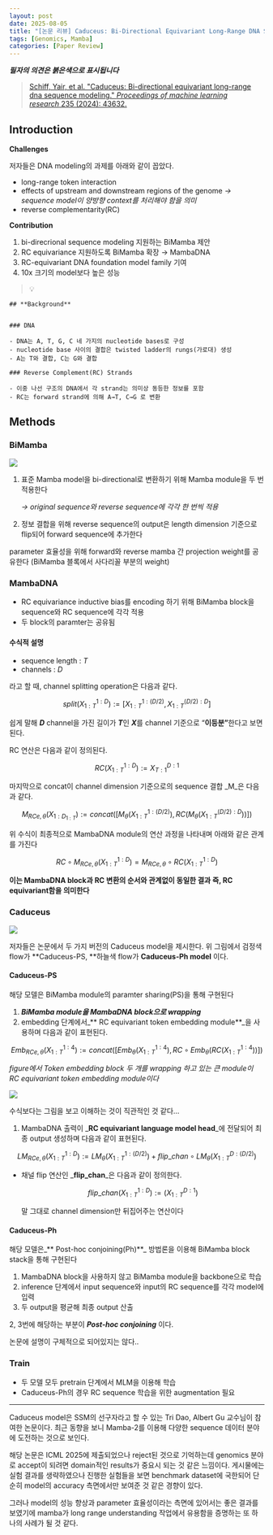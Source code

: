 ```yaml
---
layout: post
date: 2025-08-05
title: "[논문 리뷰] Caduceus: Bi-Directional Equivariant Long-Range DNA Sequence Modeling"
tags: [Genomics, Mamba]
categories: [Paper Review]
---
```


<span class="notion-red">_**필자의 의견은 붉은색으로 표시됩니다**_</span>


> [Schiff, Yair, et al. "Caduceus: Bi-directional equivariant long-range dna sequence modeling." ](https://pmc.ncbi.nlm.nih.gov/articles/PMC12189541/)[_Proceedings of machine learning research_](https://pmc.ncbi.nlm.nih.gov/articles/PMC12189541/)[ 235 (2024): 43632.](https://pmc.ncbi.nlm.nih.gov/articles/PMC12189541/)



## Introduction


**Challenges**


저자들은 DNA modeling의 과제를 아래와 같이 꼽았다.

- long-range token interaction
- effects of upstream and downstream regions of the genome 
_→ sequence model이 양방향 context를 처리해야 함을 의미_
- reverse complementarity(RC)

**Contribution**

1. bi-direcrional sequence modeling 지원하는 BiMamba 제안
1. RC equivariance 지원하도록 BiMamba 확장 → MambaDNA
1. RC-equivariant DNA foundation model family 기여
1. 10x 크기의 model보다 높은 성능

> 💡 


	## **Background**


	### DNA

	- DNA는 A, T, G, C 네 가지의 nucleotide bases로 구성
	- nucleotide base 사이의 결합은 twisted ladder의 rungs(가로대) 생성
	- A는 T와 결합, C는 G와 결합

	### Reverse Complement(RC) Strands

	- 이중 나선 구조의 DNA에서 각 strand는 의미상 동등한 정보를 포함
	- RC는 forward strand에 의해 A→T, C→G 로 변환


## Methods



### BiMamba


![](https://prod-files-secure.s3.us-west-2.amazonaws.com/542b861c-36a8-4051-84e5-8804b6728dba/2c247d59-7815-4980-99f0-8f0d21f445a7/image.png?X-Amz-Algorithm=AWS4-HMAC-SHA256&X-Amz-Content-Sha256=UNSIGNED-PAYLOAD&X-Amz-Credential=ASIAZI2LB466S7RFJEUA%2F20251003%2Fus-west-2%2Fs3%2Faws4_request&X-Amz-Date=20251003T210108Z&X-Amz-Expires=3600&X-Amz-Security-Token=IQoJb3JpZ2luX2VjELT%2F%2F%2F%2F%2F%2F%2F%2F%2F%2FwEaCXVzLXdlc3QtMiJIMEYCIQCmesdl3uSlEAKu8lNiQbP4oQ2rlakZCD4%2FfvZ2UbETggIhAIIQ656x7%2FYph4EeZchjAc%2FZ7SKLrw%2BfcMFINaJ79WxmKv8DCE0QABoMNjM3NDIzMTgzODA1IgwEDC3VMOlfpxgt3WIq3AOX%2FUz5Tdn20i3rR3pjN9bYjAnkWo5ySM3TmleQgdoRY1ugoV6nugVB7CspJK3CKIQMew2jw99flQnE%2FyGm7aVBx7bKhVzQjs06%2Fyl6W3YwyfkyeAthaBdJ8DKVITKlm8sH85KjCjRuRCt%2BUMM%2FCZZ%2F2Oy8l1lrpxpXAKaYD%2FhaHTMlN8cwSd5NsIdqldOa6oOt%2FvIO4rc44JHpbmfG2tSE1Q0o8gC3Vq8EIo%2BjOslwZOTpXAJyTHN5DZVdS9FnirMTq%2Fu3vl85PiU5W9PxrMNaOYzGYM4MS1d1m%2BNTYUa9du9vTLk0BE8eOMERxyKhr%2BzhpTgvIgpN3g6zEd0GwQExJuzmqaDKMcGQllZXVJMDjZwuMTFlkWDkWM3dgGNJDtcOeBwD0UXYWiQojlbqT5NXsr9e1t%2Fgs4iENTMHOYex2F5OLiVAyUU8Fv%2BQu9r51Rhtk69qTjxxiynyHGRpA9HnLmh6%2F3suq%2FeB5jutslq0WEQhMHjQ972dubfR2MSTN%2BiHx5wzgqVtUkarxtoBZ15uhtIx1xvQ1Hs0LCrG8fYc1%2BrqdSR1MtPAPaFVGOo8GOTfx2zUKmPmMpnLsa4HeiwOMG5mbvBs3yAXK7jZjmjwnL21TiH1PiIJPHe76jCj2oDHBjqkAZOLfbneL08n5rizPHIHqkJlwyibRohzTZto3QogPrWz3n5DmrEEfR1%2BFQ7Mq7ThGCQMqyK0Qqgky4O9LPeXFhgc9QH4ZrQk%2BL6hKXNDpBiVLRyfdC6F09eg4Y7jtcGZgmglf5qRN9YEmPVx%2B2oeO8yIIR%2Bd87vm45XkA8NR2NUqLMSP5Zkrfnroz3TYebPWqcTqqIpAHA7BKB8k8FsMp%2B6C6TWF&X-Amz-Signature=37f5cde5c9071ebfeb9ea25cf65cd80c61bdc21a6f637a471765e6ecb75b9be7&X-Amz-SignedHeaders=host&x-amz-checksum-mode=ENABLED&x-id=GetObject)

1. 표준 Mamba model을 bi-directional로 변환하기 위해 Mamba module을 두 번 적용한다

	_→ original sequence와 reverse sequence에 각각 한 번씩 적용_

1. 정보 결합을 위해 reverse sequence의 output은 length dimension 기준으로 flip되어 forward sequence에 추가한다

parameter 효율성을 위해 forward와 reverse mamba 간 projection weight를 공유한다 (BiMamba 블록에서 사다리꼴 부분의 weight)



### MambaDNA

- RC equivariance inductive bias를 encoding 하기 위해 BiMamba block을 sequence와 RC sequence에 각각 적용
- 두 block의 paramter는 공유됨


#### 수식적 설명

- sequence length : _T_
- channels : _D_

라고 할 때,  channel splitting operation은 다음과 같다.


$$
split(X^{1:D}_{1:T}):=[X^{1:(D/2)}_{1:T},X^{(D/2):D}_{1:T}]
$$


<span class="notion-red">쉽게 말해 </span><span class="notion-red">_**D**_</span><span class="notion-red"> channel을 가진 길이가 </span><span class="notion-red">_**T**_</span><span class="notion-red">인 </span><span class="notion-red">_**X**_</span><span class="notion-red">를 channel 기준으로 “</span><span class="notion-red">**이등분”**</span><span class="notion-red">한다고 보면 된다.</span>


RC 연산은 다음과 같이 정의된다.


$$
RC(X^{1:D}_{1:T}):=X^{D:1}_{T:1}
$$


마지막으로 concat이 channel dimension 기준으로의 sequence 결합 _M_은 다음과 같다.


$$
M_{RCe,\theta}(X_{1:D_{1:T}}):=concat([M_{\theta}(X^{1:(D/2)}_{1:T}),RC(M_{\theta}(X^{(D/2):D}_{1:T}))])
$$


위 수식이 최종적으로 MambaDNA module의 연산 과정을 나타내며 아래와 같은 관계를 가진다


$$
RC\circ M_{RCe,\theta}(X^{1:D}_{1:T}) = M_{RCe,\theta} \circ RC(X^{1:D}_{1:T})
$$


**이는 MambaDNA block과 RC 변환의 순서와 관계없이 동일한 결과 즉, RC equivariant함을 의미한다**



### Caduceus


![](https://prod-files-secure.s3.us-west-2.amazonaws.com/542b861c-36a8-4051-84e5-8804b6728dba/f94a60d7-8145-473b-aef9-7c68d3ec604a/image.png?X-Amz-Algorithm=AWS4-HMAC-SHA256&X-Amz-Content-Sha256=UNSIGNED-PAYLOAD&X-Amz-Credential=ASIAZI2LB466S7RFJEUA%2F20251003%2Fus-west-2%2Fs3%2Faws4_request&X-Amz-Date=20251003T210108Z&X-Amz-Expires=3600&X-Amz-Security-Token=IQoJb3JpZ2luX2VjELT%2F%2F%2F%2F%2F%2F%2F%2F%2F%2FwEaCXVzLXdlc3QtMiJIMEYCIQCmesdl3uSlEAKu8lNiQbP4oQ2rlakZCD4%2FfvZ2UbETggIhAIIQ656x7%2FYph4EeZchjAc%2FZ7SKLrw%2BfcMFINaJ79WxmKv8DCE0QABoMNjM3NDIzMTgzODA1IgwEDC3VMOlfpxgt3WIq3AOX%2FUz5Tdn20i3rR3pjN9bYjAnkWo5ySM3TmleQgdoRY1ugoV6nugVB7CspJK3CKIQMew2jw99flQnE%2FyGm7aVBx7bKhVzQjs06%2Fyl6W3YwyfkyeAthaBdJ8DKVITKlm8sH85KjCjRuRCt%2BUMM%2FCZZ%2F2Oy8l1lrpxpXAKaYD%2FhaHTMlN8cwSd5NsIdqldOa6oOt%2FvIO4rc44JHpbmfG2tSE1Q0o8gC3Vq8EIo%2BjOslwZOTpXAJyTHN5DZVdS9FnirMTq%2Fu3vl85PiU5W9PxrMNaOYzGYM4MS1d1m%2BNTYUa9du9vTLk0BE8eOMERxyKhr%2BzhpTgvIgpN3g6zEd0GwQExJuzmqaDKMcGQllZXVJMDjZwuMTFlkWDkWM3dgGNJDtcOeBwD0UXYWiQojlbqT5NXsr9e1t%2Fgs4iENTMHOYex2F5OLiVAyUU8Fv%2BQu9r51Rhtk69qTjxxiynyHGRpA9HnLmh6%2F3suq%2FeB5jutslq0WEQhMHjQ972dubfR2MSTN%2BiHx5wzgqVtUkarxtoBZ15uhtIx1xvQ1Hs0LCrG8fYc1%2BrqdSR1MtPAPaFVGOo8GOTfx2zUKmPmMpnLsa4HeiwOMG5mbvBs3yAXK7jZjmjwnL21TiH1PiIJPHe76jCj2oDHBjqkAZOLfbneL08n5rizPHIHqkJlwyibRohzTZto3QogPrWz3n5DmrEEfR1%2BFQ7Mq7ThGCQMqyK0Qqgky4O9LPeXFhgc9QH4ZrQk%2BL6hKXNDpBiVLRyfdC6F09eg4Y7jtcGZgmglf5qRN9YEmPVx%2B2oeO8yIIR%2Bd87vm45XkA8NR2NUqLMSP5Zkrfnroz3TYebPWqcTqqIpAHA7BKB8k8FsMp%2B6C6TWF&X-Amz-Signature=506579d5fb5e3ac5c5889be41a814b98ca86bed740b9f791613c45fbcfae4c95&X-Amz-SignedHeaders=host&x-amz-checksum-mode=ENABLED&x-id=GetObject)


저자들은 논문에서 두 가지 버전의 Caduceus model을 제시한다. 위 그림에서 검정색 flow가 **Caduceus-PS, **하늘색 flow가 **Caduceus-Ph model** 이다.



#### Caduceus-PS


해당 모델은 BiMamba module의 paramter sharing(PS)을 통해 구현된다

1. _**BiMamba module을 MambaDNA block으로 wrapping**_
1. embedding 단계에서_** RC equivariant token embedding module**_을 사용하며 다음과 같이 표현된다.

$$
Emb_{RCe,\theta}(X^{1:4}_{1:T}):=concat([Emb_{\theta}(X^{1:4}_{1:T}),RC \circ Emb_{\theta}(RC(X^{1:4}_{1:T}))])
$$


_figure에서 Token embedding block 두 개를 wrapping 하고 있는 큰 module이 RC equivariant token embedding module이다_


![](https://prod-files-secure.s3.us-west-2.amazonaws.com/542b861c-36a8-4051-84e5-8804b6728dba/b175e4da-71eb-4e91-8c23-a06dabe673c9/image.png?X-Amz-Algorithm=AWS4-HMAC-SHA256&X-Amz-Content-Sha256=UNSIGNED-PAYLOAD&X-Amz-Credential=ASIAZI2LB466S7RFJEUA%2F20251003%2Fus-west-2%2Fs3%2Faws4_request&X-Amz-Date=20251003T210108Z&X-Amz-Expires=3600&X-Amz-Security-Token=IQoJb3JpZ2luX2VjELT%2F%2F%2F%2F%2F%2F%2F%2F%2F%2FwEaCXVzLXdlc3QtMiJIMEYCIQCmesdl3uSlEAKu8lNiQbP4oQ2rlakZCD4%2FfvZ2UbETggIhAIIQ656x7%2FYph4EeZchjAc%2FZ7SKLrw%2BfcMFINaJ79WxmKv8DCE0QABoMNjM3NDIzMTgzODA1IgwEDC3VMOlfpxgt3WIq3AOX%2FUz5Tdn20i3rR3pjN9bYjAnkWo5ySM3TmleQgdoRY1ugoV6nugVB7CspJK3CKIQMew2jw99flQnE%2FyGm7aVBx7bKhVzQjs06%2Fyl6W3YwyfkyeAthaBdJ8DKVITKlm8sH85KjCjRuRCt%2BUMM%2FCZZ%2F2Oy8l1lrpxpXAKaYD%2FhaHTMlN8cwSd5NsIdqldOa6oOt%2FvIO4rc44JHpbmfG2tSE1Q0o8gC3Vq8EIo%2BjOslwZOTpXAJyTHN5DZVdS9FnirMTq%2Fu3vl85PiU5W9PxrMNaOYzGYM4MS1d1m%2BNTYUa9du9vTLk0BE8eOMERxyKhr%2BzhpTgvIgpN3g6zEd0GwQExJuzmqaDKMcGQllZXVJMDjZwuMTFlkWDkWM3dgGNJDtcOeBwD0UXYWiQojlbqT5NXsr9e1t%2Fgs4iENTMHOYex2F5OLiVAyUU8Fv%2BQu9r51Rhtk69qTjxxiynyHGRpA9HnLmh6%2F3suq%2FeB5jutslq0WEQhMHjQ972dubfR2MSTN%2BiHx5wzgqVtUkarxtoBZ15uhtIx1xvQ1Hs0LCrG8fYc1%2BrqdSR1MtPAPaFVGOo8GOTfx2zUKmPmMpnLsa4HeiwOMG5mbvBs3yAXK7jZjmjwnL21TiH1PiIJPHe76jCj2oDHBjqkAZOLfbneL08n5rizPHIHqkJlwyibRohzTZto3QogPrWz3n5DmrEEfR1%2BFQ7Mq7ThGCQMqyK0Qqgky4O9LPeXFhgc9QH4ZrQk%2BL6hKXNDpBiVLRyfdC6F09eg4Y7jtcGZgmglf5qRN9YEmPVx%2B2oeO8yIIR%2Bd87vm45XkA8NR2NUqLMSP5Zkrfnroz3TYebPWqcTqqIpAHA7BKB8k8FsMp%2B6C6TWF&X-Amz-Signature=65d0ea89b78b98d469594c7a7c7cf5075867010a827b23b155f389ec4cd73405&X-Amz-SignedHeaders=host&x-amz-checksum-mode=ENABLED&x-id=GetObject)


<span class="notion-red">수식보다는 그림을 보고 이해하는 것이 직관적인 것 같다…</span>

1. MambaDNA 출력이 _**RC equivariant language model head**_에 전달되어 최종 output 생성하며 다음과 같이 표현된다.

$$
LM_{RCe,\theta}(X^{1:D}_{1:T}):= LM_{\theta}(X^{1:(D/2)}_{1:T})+flip\_chan\circ LM_{\theta}(X^{D:(D/2)}_{1:T})
$$

- 채널 flip 연산인 _**flip\_chan**_은 다음과 같이 정의한다.

	$$
	flip\_chan(X^{1:D}_{1:T}):=(X^{D:1}_{1:T})
	$$


	말 그대로 channel dimension만 뒤집어주는 연산이다



#### Caduceus-Ph


해당 모델은_** Post-hoc conjoining(Ph)**_ 방법론을 이용해 BiMamba block stack을 통해 구현된다

1. MambaDNA block을 사용하지 않고 BiMamba module을 backbone으로 학습
1. inference 단계에서 input sequence와 input의 RC sequence를 각각 model에 입력
1. 두 output을 평균해 최종 output 산출

2, 3번에 해당하는 부분이 _**Post-hoc conjoining**_ 이다.


<span class="notion-red">논문에 설명이 구체적으로 되어있지는 않다..</span>



### Train

- 두 모델 모두 pretrain 단계에서 MLM을 이용해 학습
- Caduceus-Ph의 경우 RC sequence 학습을 위한 augmentation 필요

---


<span class="notion-red">Caduceus model은 SSM의 선구자라고 할 수 있는 Tri Dao, Albert Gu 교수님이 참여한 논문이다. 최근 동향을 보니 Mamba-2를 이용해 다양한 sequence 데이터 분야에 도전하는 것으로 보인다.</span>


<span class="notion-red">해당 논문은 ICML 2025에 제출되었으나 reject된 것으로 기억하는데 genomics 분야로 accept이 되려면 domain적인 results가 중요시 되는 것 같은 느낌이다. 게시물에는 실험 결과를 생략하였으나 진행한 실험들을 보면 benchmark dataset에 국한되어 단순히 model의 accuracy 측면에서만 보여준 것 같은 경향이 있다.</span>


<span class="notion-red">그러나 model의 성능 향상과 parameter 효율성이라는 측면에 있어서는 좋은 결과를 보였기에 mamba가 long range understanding 작업에서 유용함을 증명하는 또 하나의 사례가 될 것 같다.</span>

